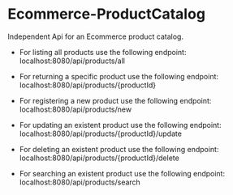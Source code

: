 # Ecommerce-ProductCatalog
Independent Api for an Ecommerce product catalog.

- For listing all products use the following endpoint:
localhost:8080/api/products/all

- For returning a specific product use the following endpoint:
localhost:8080/api/products/{productId}

- For registering a new product use the following endpoint:
localhost:8080/api/products/new

- For updating an existent product use the following endpoint:
localhost:8080/api/products/{productId}/update

- For deleting an existent product use the following endpoint:
localhost:8080/api/products/{productId}/delete

- For searching an existent product use the following endpoint:
localhost:8080/api/products/search
